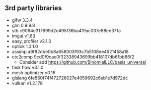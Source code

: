

## 3rd party libraries
* glfw 3.3.4
* glm 0.9.9.8
* stb c9064e317699d2e495f36ba4f9ac037e88ee371a
* imgui v1.83
* easy_profiler v2.1.0
* optick 1.3.1.0
* assimp a9f82dbe0b8a658003f93c7b5108ee4521458a18
* etc2comp 9cd0f9cae0f32338943699bb418107db61bb66f2
    * Consider add https://github.com/BinomialLLC/basis_universal 
* task flow v3.1.0
* mesh optimizer v0.16
* glslang 6fe560f74f472726027e4059692c6eb1e7d972dc
* vulkan v1.2.178